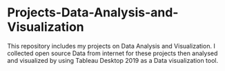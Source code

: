 # Projects-Data-Analysis-and-Visualization
This repository includes my projects on Data Analysis and Visualization. I collected open source Data from internet for these projects then analysed and visualized by using Tableau Desktop 2019 as a Data visualization tool.
